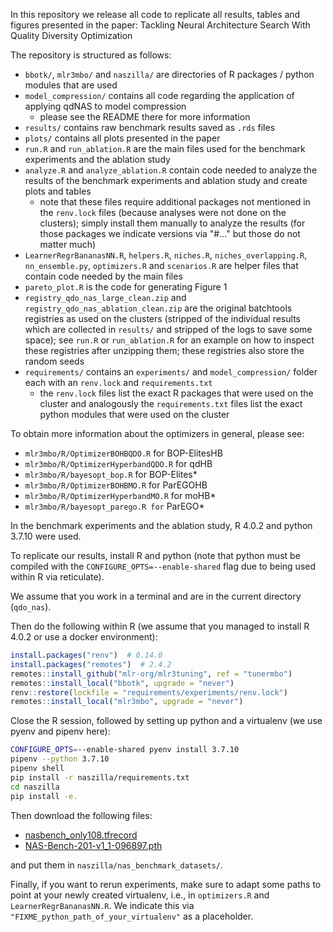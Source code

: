 In this repository we release all code to replicate all results, tables and figures presented in the paper:
Tackling Neural Architecture Search With Quality Diversity Optimization

The repository is structured as follows:
  * `bbotk/`, `mlr3mbo/` and `naszilla/` are directories of R packages / python modules that are used
  * `model_compression/` contains all code regarding the application of applying qdNAS to model compression
      * please see the README there for more information
  * `results/` contains raw benchmark results saved as `.rds` files
  * `plots/` contains all plots presented in the paper
  * `run.R` and `run_ablation.R` are the main files used for the benchmark experiments and the ablation study
  * `analyze.R` and `analyze_ablation.R` contain code needed to analyze the results of the benchmark experiments and
    ablation study and create plots and tables
    * note that these files require additional packages not mentioned in the `renv.lock` files (because analyses were not
      done on the clusters); simply install them manually to analyze the results (for those packages we indicate versions via "#..." but those do not matter much)
  * `LearnerRegrBananasNN.R`, `helpers.R`, `niches.R`, `niches_overlapping.R`, `nn_ensemble.py`, `optimizers.R` and `scenarios.R` are
    helper files that contain code needed by the main files
  * `pareto_plot.R` is the code for generating Figure 1
  * `registry_qdo_nas_large_clean.zip` and `registry_qdo_nas_ablation_clean.zip` are the original batchtools
    registries as used on the clusters (stripped of the individual results which are collected in `results/` and stripped
    of the logs to save some space); see `run.R` or `run_ablation.R` for an example on how to inspect these registries
    after unzipping them; these registries also store the random seeds
  * `requirements/` contains an `experiments/` and `model_compression/` folder each with an `renv.lock` and `requirements.txt`
    * the `renv.lock` files list the exact R packages that were used on the cluster and analogously the `requirements.txt`
      files list the exact python modules that were used on the cluster

To obtain more information about the optimizers in general, please see:
  * `mlr3mbo/R/OptimizerBOHBQDO.R` for BOP-ElitesHB
  * `mlr3mbo/R/OptimizerHyperbandQDO.R` for qdHB
  * `mlr3mbo/R/bayesopt_bop.R` for BOP-Elites\*
  * `mlr3mbo/R/OptimizerBOHBMO.R` for ParEGOHB
  * `mlr3mbo/R/OptimizerHyperbandMO.R` for moHB\*
  * `mlr3mbo/R/bayesopt_parego.R for` ParEGO\*

In the benchmark experiments and the ablation study, R 4.0.2 and python 3.7.10 were used.

To replicate our results, install R and python (note that python must be compiled with the `CONFIGURE_OPTS=--enable-shared` flag due to being used within R via reticulate).

We assume that you work in a terminal and are in the current directory (`qdo_nas`).

Then do the following within R (we assume that you managed to install R 4.0.2 or use a docker environment):

```r
install.packages("renv")  # 0.14.0
install.packages("remotes")  # 2.4.2
remotes::install_github("mlr-org/mlr3tuning", ref = "tunermbo")
remotes::install_local("bbotk", upgrade = "never")
renv::restore(lockfile = "requirements/experiments/renv.lock")
remotes::install_local("mlr3mbo", upgrade = "never")
```

Close the R session, followed by setting up python and a virtualenv (we use pyenv and pipenv here):

```bash
CONFIGURE_OPTS=--enable-shared pyenv install 3.7.10
pipenv --python 3.7.10
pipenv shell
pip install -r naszilla/requirements.txt
cd naszilla
pip install -e.
```

Then download the following files:
* [nasbench\_only108.tfrecord](https://storage.googleapis.com/nasbench/nasbench_only108.tfrecord)
* [NAS-Bench-201-v1\_1-096897.pth](https://drive.google.com/file/d/16Y0UwGisiouVRxW-W5hEtbxmcHw_0hF_/view)

and put them in `naszilla/nas_benchmark_datasets/`.

Finally, if you want to rerun experiments, make sure to adapt some paths to point at your newly created virtualenv, i.e., in `optimizers.R` and `LearnerRegrBananasNN.R`.
We indicate this via `"FIXME_python_path_of_your_virtualenv"` as a placeholder.

